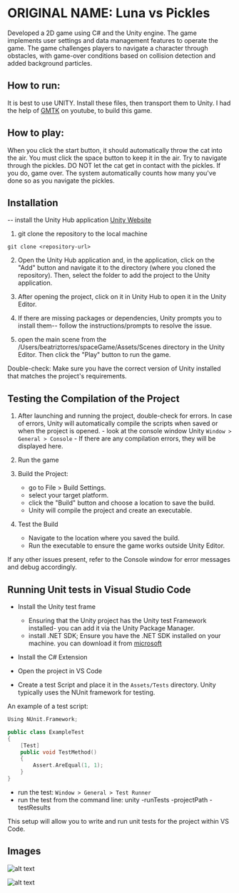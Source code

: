 # ORIGINAL NAME: Luna vs Pickles

Developed a 2D game using C# and the Unity engine. The game implements user settings and data
management features to operate the game. The game challenges players to navigate a character through obstacles, with game-over conditions based on collision detection and added background particles.

## How to run:

It is best to use UNITY. Install these files, then transport them to Unity. 
I had the help of [GMTK](https://www.youtube.com/@GMTK) on youtube, to build this game. 

## How to play:

When you click the start button, it should automatically throw the cat into the air. You must click the space button to keep it in the air. Try to navigate through the pickles. DO NOT let the cat get in contact with the pickles. If you do, game over. 
The system automatically counts how many you've done so as you navigate the pickles.

## Installation

-- install the Unity Hub application
    [Unity Website](https://unity.com/download)

1. git clone the repository to the local machine

```git clone <repository-url>```

2. Open the Unity Hub application and, in the application, click on the "Add" button and navigate it to the directory (where you cloned the repository). Then, select the folder to add the project to the Unity application.

3. After opening the project, click on it in Unity Hub to open it in the Unity Editor.

4. If there are missing packages or dependencies, Unity prompts you to install them-- follow the instructions/prompts to resolve the issue.

5. open the main scene from the /Users/beatriztorres/spaceGame/Assets/Scenes directory in the Unity Editor. Then click the "Play" button to run the game.

Double-check: Make sure you have the correct version of Unity installed that matches the project's requirements.

## Testing the Compilation of the Project

1. After launching and running the project, double-check for errors. In case of errors, Unity will automatically compile the scripts when saved or when the project is opened.
        - look at the console window Unity
            ```Window > General > Console```
        - If there are any compilation errors, they will be displayed here.

2. Run the game 

4. Build the Project:
    - go to File > Build Settings.
    - select your target platform.
    - click the "Build" button and choose a location to save the build.
    - Unity will compile the project and create an executable.

5. Test the Build
    - Navigate to the location where you saved the build.
    - Run the executable to ensure the game works outside Unity Editor.

If any other issues present, refer to the Console window for error messages and debug accordingly.

## Running Unit tests in Visual Studio Code

- Install the Unity test frame
    - Ensuring that the Unity project has the Unity test Framework installed- you can add it via the Unity Package Manager.
    - install .NET SDK; Ensure you have the .NET SDK installed on your machine.
                you can download it from [microsoft](https://dotnet.microsoft.com/en-us/download)

- Install the C# Extension

- Open the project in VS Code

- Create a test Script and place it in the ```Assets/Tests``` directory. Unity typically uses the NUnit framework for testing.

An example of a test script:
~~~cpp
Using NUnit.Framework;

public class ExampleTest
{
    [Test]
    public void TestMethod()
    {
        Assert.AreEqual(1, 1);
    }
}
~~~

- run the test: ```Window > General > Test Runner```
- run the test from the command line:
    unity -runTests -projectPath <path-to-your-project> -testResults <path-to-results-file>

This setup will allow you to write and run unit tests for the project within VS Code.

## Images

![alt text](<ImagesforReadMe/Screenshot 2024-09-10 at 5.37.40 PM.png>)

![alt text](<ImagesforReadMe/Screenshot 2024-09-10 at 5.37.31 PM.png>)